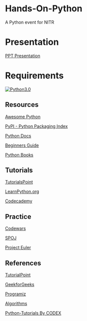 # Hands-On-Python
A Python event for NITR

# Presentation
[PPT Presentation](https://tinyurl.com/PythonNITRPPT)

# Requirements
[![Python3.0](https://img.shields.io/badge/Python-3.0-brightgreen.svg)](https://www.python.org/)


## Resources
[Awesome Python](https://github.com/vinta/awesome-python)

[PyPI - Python Packaging Index](https://pypi.python.org/pypi)

[Python Docs](https://www.python.org/doc/)

[Beginners Guide](https://wiki.python.org/moin/BeginnersGuide)

[Python Books](https://wiki.python.org/moin/PythonBooks)


## Tutorials
[TutorialsPoint](https://www.tutorialspoint.com/python/)

[LearnPython.org](https://www.learnpython.org/)

[Codecademy](https://www.codecademy.com/learn/learn-python)


## Practice
[Codewars](http://codewars.com/)

[SPOJ](http://www.spoj.com/)

[Project Euler](https://projecteuler.net/)

## References
[TutorialPoint](https://www.tutorialspoint.com/python3/)

[GeekforGeeks](https://www.geeksforgeeks.org/python-3-basics/)

[Programiz](https://www.programiz.com/python-programming)

[Algorithms](https://medium.com/@george.seif94/a-tour-of-the-top-5-sorting-algorithms-with-python-code-43ea9aa02889)

[Python-Tutorials By CODEX](https://github.com/codex-iter/Python-Tutorials)
